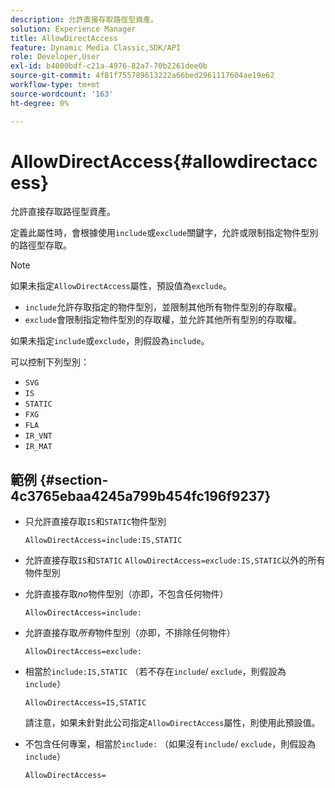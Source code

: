 ```yaml
---
description: 允許直接存取路徑型資產。
solution: Experience Manager
title: AllowDirectAccess
feature: Dynamic Media Classic,SDK/API
role: Developer,User
exl-id: b4000bdf-c21a-4976-82a7-70b2261dee0b
source-git-commit: 4f81f755789613222a66bed2961117604ae19e62
workflow-type: tm+mt
source-wordcount: '163'
ht-degree: 0%

---
```


# AllowDirectAccess{#allowdirectaccess}

允許直接存取路徑型資產。

定義此屬性時，會根據使用`include`或`exclude`關鍵字，允許或限制指定物件型別的路徑型存取。

>[!NOTE]
>
>如果未指定`AllowDirectAccess`屬性，預設值為`exclude`。

* `include`允許存取指定的物件型別，並限制其他所有物件型別的存取權。
* `exclude`會限制指定物件型別的存取權，並允許其他所有型別的存取權。

如果未指定`include`或`exclude`，則假設為`include`。

可以控制下列型別：

* `SVG`
* `IS`
* `STATIC`
* `FXG`
* `FLA`
* `IR_VNT`
* `IR_MAT`

## 範例 {#section-4c3765ebaa4245a799b454fc196f9237}

* 只允許直接存取`IS`和`STATIC`物件型別

  `AllowDirectAccess=include:IS,STATIC`

* 允許直接存取`IS`和`STATIC` `AllowDirectAccess=exclude:IS,STATIC`以外的所有物件型別

* 允許直接存取&#x200B;*no*&#x200B;物件型別（亦即，不包含任何物件）

  `AllowDirectAccess=include:`

* 允許直接存取&#x200B;*所有*&#x200B;物件型別（亦即，不排除任何物件）

  `AllowDirectAccess=exclude:`

* 相當於`include:IS,STATIC` （若不存在`include`/ `exclude`，則假設為`include`）

  `AllowDirectAccess=IS,STATIC`

  請注意，如果未針對此公司指定`AllowDirectAccess`屬性，則使用此預設值。

* 不包含任何專案，相當於`include:` （如果沒有`include`/ `exclude`，則假設為`include`）

  `AllowDirectAccess=`
